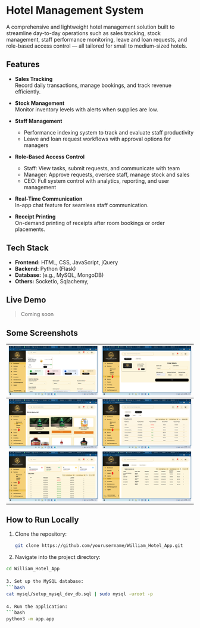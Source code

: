 # Hotel Management System

A comprehensive and lightweight hotel management solution built to streamline day-to-day operations such as sales tracking, stock management, staff performance monitoring, leave and loan requests, and role-based access control — all tailored for small to medium-sized hotels.

## Features

- **Sales Tracking**  
  Record daily transactions, manage bookings, and track revenue efficiently.

- **Stock Management**  
  Monitor inventory levels with alerts when supplies are low.

- **Staff Management**  
  - Performance indexing system to track and evaluate staff productivity  
  - Leave and loan request workflows with approval options for managers

- **Role-Based Access Control**  
  - Staff: View tasks, submit requests, and communicate with team  
  - Manager: Approve requests, oversee staff, manage stock and sales  
  - CEO: Full system control with analytics, reporting, and user management

- **Real-Time Communication**  
  In-app chat feature for seamless staff communication.

- **Receipt Printing**  
  On-demand printing of receipts after room bookings or order placements.

## Tech Stack

- **Frontend:** HTML, CSS, JavaScript, jQuery  
- **Backend:** Python (Flask)
- **Database:** (e.g., MySQL, MongoDB)  
- **Others:** SocketIo, Sqlachemy, 

## Live Demo

> Coming soon

## Some Screenshots
| ![](app/static/images/app_screnshot/Screenshot%20(4).png) | ![](app/static/images/app_screnshot/Screenshot%20(6).png) |
|------------------------------------------------------------|------------------------------------------------------------|
| ![](app/static/images/app_screnshot/Screenshot%20(5).png) | ![](app/static/images/app_screnshot/Screenshot%20(7).png) |
| ![](app/static/images/app_screnshot/Screenshot%20(8).png) | ![](app/static/images/app_screnshot/Screenshot%20(11).png) |

## How to Run Locally

1. Clone the repository:
   ```bash
   git clone https://github.com/yourusername/William_Hotel_App.git

2. Navigate into the project directory:
  ```bash
cd William_Hotel_App

3. Set up the MySQL database:
 ```bash
cat mysql/setup_mysql_dev_db.sql | sudo mysql -uroot -p

4. Run the application:
 ```bash
python3 -m app.app
